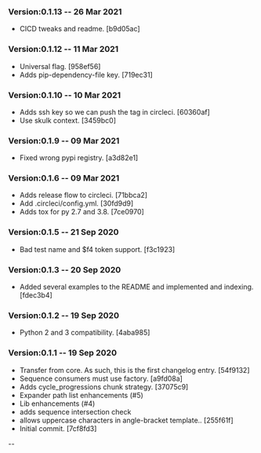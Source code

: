 ### Version:0.1.13 -- 26 Mar 2021

* CICD tweaks and readme. [b9d05ac]

### Version:0.1.12 -- 11 Mar 2021

* Universal flag. [958ef56]
* Adds pip-dependency-file key. [719ec31]

### Version:0.1.10 -- 10 Mar 2021

* Adds ssh key so we can push the tag in circleci. [60360af]
* Use skulk context. [3459bc0]

### Version:0.1.9 -- 09 Mar 2021

* Fixed wrong pypi registry. [a3d82e1]

### Version:0.1.6 -- 09 Mar 2021

* Adds release flow to circleci. [71bbca2]
* Add .circleci/config.yml. [30fd9d9]
* Adds tox for py 2.7 and 3.8. [7ce0970]

### Version:0.1.5 -- 21 Sep 2020

* Bad test name and $f4 token support. [f3c1923]

### Version:0.1.3 -- 20 Sep 2020

* Added several examples to the README and implemented and indexing. [fdec3b4]
 
### Version:0.1.2 -- 19 Sep 2020

* Python 2 and 3 compatibility. [4aba985]

### Version:0.1.1 -- 19 Sep 2020

* Transfer from core. As such, this is the first changelog entry. [54f9132]
* Sequence consumers must use factory. [a9fd08a]
* Adds cycle_progressions chunk strategy. [37075c9]
* Expander path list enhancements (#5)
* Lib enhancements (#4)
* adds sequence intersection check
* allows uppercase characters in angle-bracket template.. [255f61f]
* Initial commit. [7cf8fd3]


--